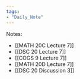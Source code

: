 ```yaml
---
tags:
- "Daily_Note"
---
```

Notes:  
- [[MATH 20C Lecture 7]]  
- [[DSC 20 Lecture 7]]  
- [[COGS 9 Lecture 7]]  
- [[MATH 20D Lecture 7]]  
- [[DSC 20 Discussion 3]]  
